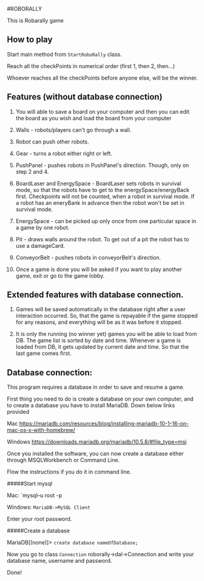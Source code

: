 #ROBORALLY 

This is Robarally game 

## How to play 

Start main method from `StartRoboRally` class. 

Reach all the checkPoints in numerical order (first 1, then 2, then...) 

Whoever reaches all the checkPoints before anyone else, will be the winner.


## Features (without database connection) 
1. You will able to save a board on your computer and then you can edit the board as you wish and load the board from your computer

2. Walls -  robots/players can't go through a wall.

3. Robot can push other robots.

4. Gear - turns a robot either right or left.

5. PushPanel - pushes robots in PushPanel's direction. Though, only on step 2 and 4.

6. BoardLaser and EnergySpace - BoardLaser sets robots in survival mode, so that the robots have to get to the energySpace/energyBack first. 
Checkpoints will not be counted, when a robot in survival mode. If a robot has an eneryBank in advance then the robot won't be set in survival mode.

7. EnergySpace - can be picked up only once from one particular space in a game by one robot.

8. Pit - draws walls around the robot. To get out of a pit the robot has to use a damageCard.

9. ConveyorBelt - pushes robots in conveyorBelt's direction.

10. Once a game is done you will be asked if you want to play another game, exit or go to the game lobby.


## Extended features with database connection.

1. Games will be saved automatically in the database right after a user interaction occurred. 
So, that the game is repayable if the game stopped for any reasons, and everything will be as it was before it stopped.

2. It is only the running (no winner yet) games you will be able to load from DB. 
The game list is sorted by date and time. Whenever a game is loaded from DB, it gets updated by current date and time.
So that the last game comes first.






 







## Database connection:
This program requires a database in order to save and resume a game.

First thing you need to do is create a database on your own computer, and to create a database you have to install MariaDB. Down below links provided

Mac https://mariadb.com/resources/blog/installing-mariadb-10-1-16-on-mac-os-x-with-homebrew/

Windows
https://downloads.mariadb.org/mariadb/10.5.8/#file_type=msi

Once you installed the software, you can now create a database either through MSQLWorkbench or Command Line.

Flow the instructions if you do it in command line.

#####Start mysql

Mac: `mysql–u root -p

Windows: `MariaDB->MySQL Client`

Enter your root password.

#####Create a database

MariaDB[(none)]> `create database nameOfDatabase;`

Now you go to class `Connection` roborally->dal->Connection and write your database name, username and password. 

Done!

